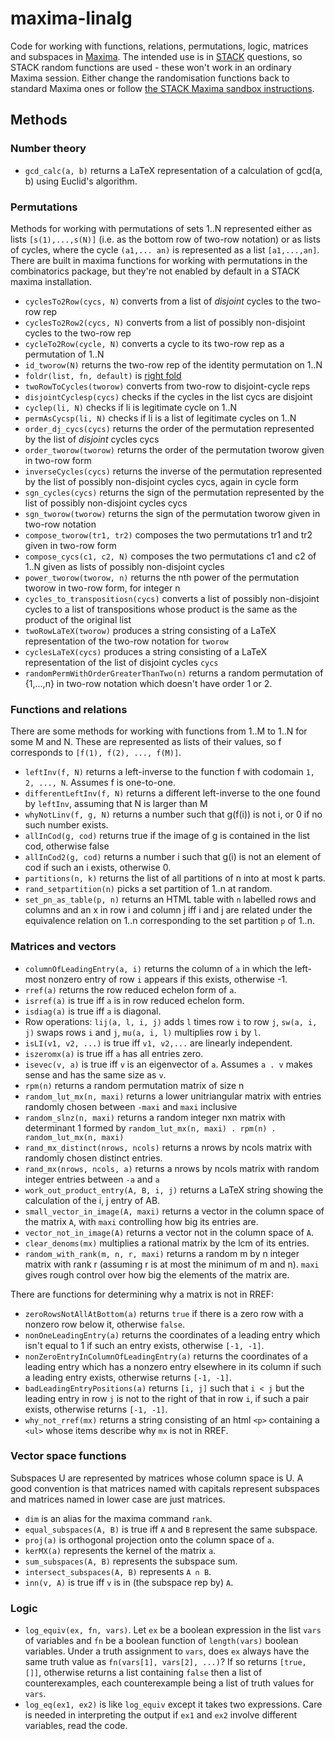 # maxima-linalg

Code for working with functions, relations, permutations, logic,
matrices and subspaces in [Maxima](http://maxima.sourceforge.net/). The
intended use is in [STACK](https://www.ed.ac.uk/maths/stack) questions,
so STACK random functions are used - these won't work in an ordinary
Maxima session. Either change the randomisation functions back to
standard Maxima ones or follow [the STACK Maxima sandbox
instructions](https://stack2.maths.ed.ac.uk/demo2018/question/type/stack/doc/doc.php/CAS/STACK-Maxima_sandbox.md).

## Methods

### Number theory

- `gcd_calc(a, b)` returns a LaTeX representation of a calculation of
  gcd(a, b) using Euclid's algorithm.

### Permutations
Methods for working with permutations of sets 1..N represented either as
lists `[s(1),...,s(N)]` (i.e. as the bottom row of two-row notation) or
as lists of cycles, where the cycle `(a1,... an)` is represented as a
list `[a1,...,an]`. There are built in maxima functions for working with
permutations in the combinatorics package, but they're not enabled by
default in a STACK maxima installation.

- `cyclesTo2Row(cycs, N)` converts from a list of *disjoint* cycles to the two-row
  rep
- `cyclesTo2Row2(cycs, N)` converts from a list of possibly non-disjoint cycles to the two-row rep
- `cycleTo2Row(cycle, N)` converts a cycle to its two-row rep as a
  permutation of 1..N
- `id_tworow(N)` returns the two-row rep of the identity permutation on
  1..N
- `foldr(list, fn, default)` is [right fold](https://en.wikipedia.org/wiki/Fold_(higher-order_function))
- `twoRowToCycles(tworow)` converts from two-row to disjoint-cycle reps
- `disjointCyclesp(cycs)` checks if the cycles in the list cycs are
  disjoint
- `cyclep(li, N)` checks if li is legitimate cycle on 1..N
- `permAsCycsp(li, N)` checks if li is a list of legitimate cycles on
  1..N
- `order_dj_cycs(cycs)` returns the order of the permutation represented
  by the list of *disjoint* cycles cycs
- `order_tworow(tworow)` returns the order of the permutation tworow
  given in two-row form
- `inverseCycles(cycs)` returns the inverse of the permutation
  represented by the list of possibly non-disjoint cycles cycs, again in
  cycle form
- `sgn_cycles(cycs)` returns the sign of the permutation represented by
  the list of possibly non-disjoint cycles cycs
- `sgn_tworow(tworow)` returns the sign of the permutation tworow given in
  two-row notation
- `compose_tworow(tr1, tr2)` composes the two permutations tr1 and tr2
  given in two-row form
- `compose_cycs(c1, c2, N)` composes the two permutations c1 and c2 of
  1..N given as lists of possibly non-disjoint cycles
- `power_tworow(tworow, n)` returns the nth power of the permutation
  tworow in two-row form, for integer n
- `cycles_to_transpositiosn(cycs)` converts a list of possibly
  non-disjoint cycles to a list of transpositions whose product is the
  same as the product of the original list
- `twoRowLaTeX(tworow)` produces a string consisting of a LaTeX
  representation of the two-row notation for `tworow`
- `cyclesLaTeX(cycs)` produces a string consisting of a LaTeX
  representation of the list of disjoint cycles `cycs`
- `randomPermWithOrderGreaterThanTwo(n)` returns a random permutation of
  {1,...,n} in two-row notation which doesn't have order 1 or 2.

### Functions and relations

There are some methods for working with functions from 1..M to 1..N for
some M and N. These are represented as lists of their values, so f
corresponds to `[f(1), f(2), ..., f(M)]`.

- `leftInv(f, N)` returns a left-inverse to the function f with codomain
  `1, 2, ..., N`. Assumes f is one-to-one.
- `differentLeftInv(f, N)` returns a different left-inverse to the one
  found by `leftInv`, assuming that N is larger than M
- `whyNotLinv(f, g, N)` returns a number such that g(f(i)) is not i, or 0 if no such number exists.
- `allInCod(g, cod)` returns true if the image of g is contained in the
  list cod, otherwise false
- `allInCod2(g, cod)` returns a number i such that g(i) is not an
  element of cod if such an i exists, otherwise 0.
- `partitions(n, k)` returns the list of all partitions of n into at
  most k parts.
- `rand_setpartition(n)` picks a set partition of 1..n at random.
- `set_pn_as_table(p, n)` returns an HTML table with `n` labelled rows and columns
  and an x in row i and column j iff i and j are related under the
  equivalence relation on 1..n corresponding to the set partition `p` of
  1..n.

### Matrices and vectors

 - `columnOfLeadingEntry(a, i)` returns the column of `a` in which the left-most nonzero entry of row `i` appears if this exists, otherwise -1.
 - `rref(a)` returns the row reduced echelon form of `a`.
 - `isrref(a)` is true iff `a` is in row reduced echelon form.
 - `isdiag(a)` is true iff `a` is diagonal.
 - Row operations: `lij(a, l, i, j)` adds `l` times row `i` to row `j`, `sw(a, i, j)` swaps rows `i` and `j`, `mu(a, i, l)` multiplies row `i` by `l`.
 - `isLI(v1, v2, ...)` is true iff `v1, v2,...` are linearly independent.
 - `iszeromx(a)` is true iff `a` has all entries zero.
 - `isevec(v, a)` is true iff `v` is an eigenvector of `a`. Assumes `a . v` makes sense and has the same size as `v`.
 - `rpm(n)` returns a random permutation matrix of size n
 - `random_lut_mx(n, maxi)` returns a lower unitriangular matrix with
   entries randomly chosen between `-maxi` and `maxi` inclusive
 - `random_slnz(n, maxi)` returns a random integer nxn matrix with
   determinant 1 formed by `random_lut_mx(n, maxi) . rpm(n) . random_lut_mx(n, maxi)`
 - `rand_mx_distinct(nrows, ncols)` returns a nrows by ncols matrix with
   randomly chosen distinct entries.
 - `rand_mx(nrows, ncols, a)` returns a nrows by ncols matrix with
   random integer entries between `-a` and `a`
 - `work_out_product_entry(A, B, i, j)` returns a LaTeX string showing
   the calculation of the i, j entry of AB.
 - `small_vector_in_image(A, maxi)` returns a vector in the column space
   of the matrix `A`, with `maxi` controlling how big its entries are.
 - `vector_not_in_image(A)` returns a vector not in the column space of
   `A`.
 - `clear_denoms(mx)` multiplies a rational matrix by the lcm of its
   entries.
 - `random_with_rank(m, n, r, maxi)` returns a random m by n integer matrix with
   rank r (assuming r is at most the minimum of m and n). `maxi` gives
   rough control over how big the elements of the matrix are.
 
There are functions for determining why a matrix is not in RREF:

 - `zeroRowsNotAllAtBottom(a)` returns `true` if there is a zero row
   with a nonzero row below it, otherwise `false`.
 - `nonOneLeadingEntry(a)` returns the coordinates of a leading entry
   which isn't equal to 1 if such an entry exists, otherwise `[-1, -1]`.
 - `nonZeroEntryInColumnOfLeadingEntry(a)` returns the coordinates of a
   leading entry which has a nonzero entry elsewhere in its column if
   such a leading entry exists, otherwise returns `[-1, -1]`.
 - `badLeadingEntryPositions(a)` returns `[i, j]` such that `i < j` but
   the leading entry in row `j` is not to the right of that in row `i`,
   if such a pair exists, otherwise returns `[-1, -1]`.
 - `why_not_rref(mx)` returns a string consisting of an html `<p>`
   containing a `<ul>` whose items describe why `mx` is not in RREF.

### Vector space functions

Subspaces U are represented by matrices whose column space is U. A good
convention is that matrices named with capitals represent subspaces and
matrices named in lower case are just matrices.

 - `dim` is an alias for the maxima command `rank`.
 - `equal_subspaces(A, B)` is true iff `A` and `B` represent the same
   subspace.
 - `proj(a)` is orthogonal projection onto the column space of `a`.
 - `kerMX(a)` represents the kernel of the matrix `a`.
 - `sum_subspaces(A, B)` represents the subspace sum.
 - `intersect_subspaces(A, B)` represents `A ∩ B`.
 - `inn(v, A)` is true iff `v` is in (the subspace rep by) `A`.

### Logic

- `log_equiv(ex, fn, vars)`. Let `ex` be a boolean expression in the list
  `vars` of variables and `fn` be a boolean function of `length(vars)`
  boolean variables. Under a truth assignment to `vars`, does `ex`
  always have the same truth value as `fn(vars[1], vars[2], ...)`? If so
  returns `[true, []]`, otherwise returns a list containing `false` then
  a list of counterexamples, each counterexample being a list of truth
  values for `vars`.
- `log_eq(ex1, ex2)` is like `log_equiv` except it takes two
  expressions. Care is needed in interpreting the output if `ex1` and
  `ex2` involve different variables, read the code.
